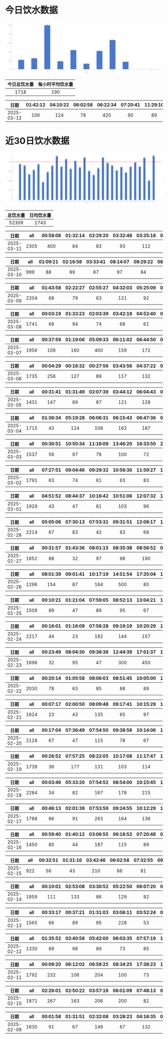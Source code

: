 # 今日饮水数据

<div align=center>
<img src="today.png" style="zoom: 100%;" />

| 今日总饮水量 | 每小时平均饮水量 |
| :----: | :----: |
| 1718 | 190 |
</div>

| 日期 | 01:42:12 | 04:10:22 | 06:02:58 | 06:22:34 | 07:20:41 | 11:29:10 | 11:46:36 | 13:16:22 | 21:04:27 | 21:04:31 | 22:32:09 | 22:47:22 | 23:21:44 |
| :----: | :----: | :----: | :----: | :----: | :----: | :----: | :----: | :----: | :----: | :----: | :----: | :----: | :----: |
| 2025-03-12 | 106 | 124 | 78 | 420 | 90 | 89 | 127 | 62 | 100 | 107 | 244 | 87 | 84 |

# 近30日饮水数据

<div align=center>
<img src="30.png"style="zoom: 100%;" />

| 总饮水量 | 日均饮水量 |
| :----: | :----: |
| 52309 | 1743 |
</div>

| 日期 | all | 00:58:08 | 01:32:14 | 02:29:20 | 03:32:48 | 03:35:18 | 05:12:59 | 06:04:05 | 06:58:58 | 07:39:23 | 10:36:43 | 12:47:05 | 13:36:55 | 20:33:00 | 22:46:18 | 23:05:24 | 23:24:44 |
| :----: | :----: | :----: | :----: | :----: | :----: | :----: | :----: | :----: | :----: | :----: | :----: | :----: | :----: | :----: | :----: | :----: | :----: |
| 2025-03-11 | 2305 | 400 | 84 | 83 | 93 | 112 | 193 | 102 | 102 | 81 | 107 | 89 | 116 | 420 | 83 | 113 | 127 |

| 日期 | all | 01:09:21 | 02:16:58 | 03:33:41 | 08:14:07 | 08:29:22 | 08:57:44 | 09:32:34 | 09:53:40 | 11:05:46 | 11:58:58 | 17:40:18 | 20:40:24 |
| :----: | :----: | :----: | :----: | :----: | :----: | :----: | :----: | :----: | :----: | :----: | :----: | :----: | :----: |
| 2025-03-10 | 999 | 88 | 89 | 87 | 97 | 84 | 79 | 143 | 33 | 63 | 83 | 67 | 86 |

| 日期 | all | 01:43:58 | 02:22:27 | 02:55:27 | 04:32:03 | 05:25:09 | 05:53:32 | 06:22:51 | 07:09:11 | 08:16:55 | 09:28:19 | 10:06:47 | 10:41:45 | 17:49:40 | 19:08:00 | 20:37:19 | 22:40:27 | 22:58:05 |
| :----: | :----: | :----: | :----: | :----: | :----: | :----: | :----: | :----: | :----: | :----: | :----: | :----: | :----: | :----: | :----: | :----: | :----: | :----: |
| 2025-03-09 | 2204 | 68 | 79 | 63 | 121 | 92 | 103 | 132 | 63 | 63 | 83 | 67 | 63 | 74 | 250 | 63 | 400 | 420 |

| 日期 | all | 00:03:19 | 01:33:23 | 02:03:39 | 03:42:19 | 04:52:40 | 06:01:03 | 08:32:43 | 08:33:33 | 17:01:34 | 18:23:18 | 20:54:32 | 22:15:54 | 23:42:18 |
| :----: | :----: | :----: | :----: | :----: | :----: | :----: | :----: | :----: | :----: | :----: | :----: | :----: | :----: | :----: |
| 2025-03-08 | 1741 | 69 | 94 | 74 | 68 | 61 | 64 | 57 | 95 | 102 | 300 | 89 | 420 | 248 |

| 日期 | all | 00:37:59 | 01:19:06 | 05:09:33 | 06:11:02 | 06:44:50 | 08:38:36 | 18:16:33 | 20:52:38 | 22:00:58 | 22:04:56 | 22:13:32 | 22:36:29 | 22:42:08 |
| :----: | :----: | :----: | :----: | :----: | :----: | :----: | :----: | :----: | :----: | :----: | :----: | :----: | :----: | :----: |
| 2025-03-07 | 1956 | 106 | 160 | 400 | 159 | 172 | 86 | 63 | 420 | 74 | 36 | 84 | 123 | 73 |

| 日期 | all | 00:04:29 | 00:16:32 | 00:27:56 | 03:43:56 | 04:37:22 | 06:05:47 | 06:41:57 | 08:34:36 | 16:36:52 | 17:25:03 | 20:55:16 | 22:48:17 | 23:45:30 |
| :----: | :----: | :----: | :----: | :----: | :----: | :----: | :----: | :----: | :----: | :----: | :----: | :----: | :----: | :----: |
| 2025-03-06 | 1735 | 256 | 127 | 89 | 117 | 132 | 108 | 261 | 49 | 168 | 100 | 75 | 140 | 113 |

| 日期 | all | 00:31:41 | 01:31:49 | 02:07:39 | 03:44:12 | 06:04:43 | 07:13:16 | 08:12:56 | 17:03:15 | 17:25:04 | 19:00:08 | 19:40:28 | 21:53:10 | 22:37:00 | 22:44:25 |
| :----: | :----: | :----: | :----: | :----: | :----: | :----: | :----: | :----: | :----: | :----: | :----: | :----: | :----: | :----: | :----: |
| 2025-03-05 | 1431 | 147 | 89 | 87 | 121 | 128 | 84 | 73 | 87 | 91 | 122 | 112 | 113 | 110 | 67 |

| 日期 | all | 01:36:34 | 05:19:28 | 06:06:31 | 06:15:43 | 06:47:36 | 08:13:25 | 08:38:44 | 09:27:01 | 12:22:41 | 12:42:04 | 16:51:10 | 18:43:42 | 19:58:55 | 21:21:21 | 21:56:36 | 22:32:29 | 23:30:35 |
| :----: | :----: | :----: | :----: | :----: | :----: | :----: | :----: | :----: | :----: | :----: | :----: | :----: | :----: | :----: | :----: | :----: | :----: | :----: |
| 2025-03-04 | 1715 | 43 | 124 | 108 | 162 | 187 | 63 | 47 | 32 | 61 | 60 | 82 | 300 | 85 | 107 | 101 | 89 | 64 |

| 日期 | all | 00:30:51 | 10:50:34 | 11:16:09 | 13:46:20 | 16:33:50 | 20:04:37 | 20:30:37 | 21:05:44 | 22:30:22 | 23:15:09 |
| :----: | :----: | :----: | :----: | :----: | :----: | :----: | :----: | :----: | :----: | :----: | :----: |
| 2025-03-03 | 1537 | 56 | 97 | 76 | 100 | 72 | 182 | 292 | 98 | 164 | 400 |

| 日期 | all | 07:27:51 | 09:04:46 | 09:29:32 | 10:56:30 | 11:59:27 | 12:01:10 | 14:04:44 | 15:16:55 | 16:18:04 | 17:20:36 | 18:02:19 | 19:31:39 | 20:56:06 | 21:09:38 | 21:43:55 | 22:04:34 | 22:36:42 | 23:00:35 |
| :----: | :----: | :----: | :----: | :----: | :----: | :----: | :----: | :----: | :----: | :----: | :----: | :----: | :----: | :----: | :----: | :----: | :----: | :----: | :----: |
| 2025-03-02 | 1791 | 63 | 74 | 61 | 63 | 83 | 97 | 103 | 72 | 87 | 46 | 93 | 112 | 300 | 91 | 115 | 127 | 102 | 102 |

| 日期 | all | 04:51:52 | 08:44:37 | 10:16:42 | 10:51:06 | 12:07:32 | 13:05:26 | 13:18:27 | 13:26:23 | 13:30:02 | 13:34:11 | 14:15:43 | 15:15:38 | 15:52:22 | 18:02:55 | 20:44:54 | 21:38:58 | 22:03:02 | 23:07:03 |
| :----: | :----: | :----: | :----: | :----: | :----: | :----: | :----: | :----: | :----: | :----: | :----: | :----: | :----: | :----: | :----: | :----: | :----: | :----: | :----: |
| 2025-03-01 | 1929 | 43 | 47 | 81 | 103 | 96 | 92 | 87 | 73 | 134 | 144 | 67 | 112 | 87 | 93 | 400 | 91 | 98 | 81 |

| 日期 | all | 05:05:06 | 07:30:13 | 07:53:31 | 09:31:51 | 12:08:17 | 12:33:20 | 13:07:43 | 13:36:48 | 18:06:33 | 19:11:25 | 20:29:13 | 20:59:09 | 22:03:26 | 22:16:03 | 22:55:52 | 23:59:48 |
| :----: | :----: | :----: | :----: | :----: | :----: | :----: | :----: | :----: | :----: | :----: | :----: | :----: | :----: | :----: | :----: | :----: | :----: |
| 2025-02-28 | 2214 | 67 | 83 | 42 | 83 | 68 | 75 | 112 | 92 | 98 | 93 | 300 | 112 | 83 | 420 | 420 | 66 |

| 日期 | all | 00:31:57 | 01:43:36 | 08:01:15 | 08:35:38 | 08:56:52 | 09:22:22 | 10:14:06 | 11:03:34 | 12:23:01 | 13:12:55 | 15:42:27 | 18:04:49 | 22:15:55 | 22:44:34 |
| :----: | :----: | :----: | :----: | :----: | :----: | :----: | :----: | :----: | :----: | :----: | :----: | :----: | :----: | :----: | :----: |
| 2025-02-27 | 1652 | 88 | 32 | 97 | 98 | 190 | 172 | 107 | 87 | 118 | 99 | 88 | 87 | 300 | 89 |

| 日期 | all | 08:01:39 | 09:01:41 | 10:17:19 | 14:51:54 | 17:35:04 | 19:46:32 | 20:26:34 | 22:14:28 | 23:24:57 |
| :----: | :----: | :----: | :----: | :----: | :----: | :----: | :----: | :----: | :----: | :----: |
| 2025-02-26 | 1296 | 154 | 87 | 164 | 500 | 80 | 109 | 46 | 78 | 78 |

| 日期 | all | 00:10:21 | 01:21:04 | 07:59:05 | 08:52:13 | 13:04:21 | 15:13:45 | 16:10:53 | 17:18:12 | 17:45:41 | 18:49:33 | 21:42:31 | 21:49:41 |
| :----: | :----: | :----: | :----: | :----: | :----: | :----: | :----: | :----: | :----: | :----: | :----: | :----: | :----: |
| 2025-02-25 | 1509 | 89 | 47 | 89 | 95 | 67 | 118 | 98 | 86 | 115 | 285 | 300 | 120 |

| 日期 | all | 00:16:01 | 01:16:09 | 07:56:28 | 09:19:19 | 10:20:29 | 12:25:55 | 15:08:45 | 16:29:16 | 17:02:06 | 17:35:52 | 19:24:19 | 21:39:37 | 22:01:06 | 22:21:47 | 23:27:19 |
| :----: | :----: | :----: | :----: | :----: | :----: | :----: | :----: | :----: | :----: | :----: | :----: | :----: | :----: | :----: | :----: | :----: |
| 2025-02-24 | 2217 | 44 | 23 | 182 | 144 | 157 | 200 | 300 | 137 | 87 | 93 | 147 | 300 | 136 | 167 | 100 |

| 日期 | all | 00:23:49 | 08:04:30 | 09:36:36 | 12:44:39 | 17:01:37 | 17:02:49 | 17:32:03 | 20:07:37 | 21:26:50 | 22:26:29 | 23:31:15 |
| :----: | :----: | :----: | :----: | :----: | :----: | :----: | :----: | :----: | :----: | :----: | :----: | :----: |
| 2025-02-23 | 1696 | 32 | 95 | 47 | 300 | 450 | 132 | 88 | 84 | 300 | 85 | 83 |

| 日期 | all | 00:20:14 | 01:05:58 | 08:06:03 | 08:51:45 | 10:05:00 | 11:35:50 | 13:02:07 | 14:26:32 | 14:51:22 | 15:23:14 | 17:29:07 | 19:50:14 | 20:19:04 | 21:17:32 | 22:21:02 | 23:04:40 | 23:45:35 |
| :----: | :----: | :----: | :----: | :----: | :----: | :----: | :----: | :----: | :----: | :----: | :----: | :----: | :----: | :----: | :----: | :----: | :----: | :----: |
| 2025-02-22 | 2030 | 78 | 63 | 85 | 88 | 89 | 128 | 74 | 148 | 89 | 248 | 86 | 125 | 146 | 86 | 300 | 124 | 73 |

| 日期 | all | 00:07:17 | 02:00:50 | 08:09:48 | 09:17:41 | 10:15:29 | 10:53:04 | 12:17:26 | 13:08:43 | 14:31:42 | 19:44:56 | 20:55:44 | 21:47:24 | 22:11:26 |
| :----: | :----: | :----: | :----: | :----: | :----: | :----: | :----: | :----: | :----: | :----: | :----: | :----: | :----: | :----: |
| 2025-02-21 | 1624 | 23 | 43 | 135 | 65 | 97 | 68 | 200 | 119 | 103 | 400 | 78 | 180 | 113 |

| 日期 | all | 00:17:04 | 07:36:49 | 07:54:50 | 09:38:58 | 10:14:06 | 10:49:07 | 12:25:38 | 13:05:54 | 14:05:32 | 15:23:06 | 18:00:25 | 18:31:52 | 18:39:31 | 18:45:03 | 20:45:23 | 21:24:46 | 22:37:31 | 23:04:09 | 23:47:36 |
| :----: | :----: | :----: | :----: | :----: | :----: | :----: | :----: | :----: | :----: | :----: | :----: | :----: | :----: | :----: | :----: | :----: | :----: | :----: | :----: | :----: |
| 2025-02-20 | 2128 | 67 | 47 | 115 | 78 | 67 | 43 | 100 | 102 | 379 | 112 | 86 | 147 | 115 | 102 | 300 | 82 | 74 | 69 | 43 |

| 日期 | all | 00:26:52 | 07:57:25 | 08:22:05 | 10:17:08 | 11:17:47 | 12:38:59 | 13:06:51 | 14:01:42 | 15:27:21 | 17:09:22 | 19:22:55 | 19:54:06 | 21:27:07 | 21:29:33 | 23:46:27 |
| :----: | :----: | :----: | :----: | :----: | :----: | :----: | :----: | :----: | :----: | :----: | :----: | :----: | :----: | :----: | :----: | :----: |
| 2025-02-19 | 1739 | 36 | 177 | 131 | 103 | 114 | 200 | 84 | 84 | 46 | 106 | 97 | 92 | 300 | 68 | 101 |

| 日期 | all | 00:03:46 | 05:33:20 | 07:54:52 | 08:54:00 | 10:15:45 | 11:52:31 | 12:21:07 | 13:05:12 | 14:06:16 | 14:31:50 | 15:17:06 | 16:22:28 | 17:33:49 | 18:50:10 | 19:59:28 | 21:49:42 | 22:12:35 | 22:32:32 | 23:00:10 | 23:29:19 |
| :----: | :----: | :----: | :----: | :----: | :----: | :----: | :----: | :----: | :----: | :----: | :----: | :----: | :----: | :----: | :----: | :----: | :----: | :----: | :----: | :----: | :----: |
| 2025-02-18 | 2284 | 34 | 82 | 167 | 178 | 215 | 82 | 107 | 73 | 169 | 134 | 101 | 99 | 77 | 89 | 105 | 300 | 98 | 73 | 54 | 47 |

| 日期 | all | 00:46:13 | 02:01:39 | 07:53:59 | 09:24:55 | 10:12:29 | 11:28:03 | 12:22:28 | 13:08:55 | 13:46:30 | 15:21:50 | 16:21:45 | 19:47:27 | 21:33:02 | 22:53:43 |
| :----: | :----: | :----: | :----: | :----: | :----: | :----: | :----: | :----: | :----: | :----: | :----: | :----: | :----: | :----: | :----: |
| 2025-02-17 | 1788 | 86 | 91 | 263 | 164 | 136 | 124 | 200 | 87 | 99 | 86 | 95 | 75 | 200 | 82 |

| 日期 | all | 00:59:40 | 01:40:12 | 03:06:55 | 06:18:52 | 07:20:48 | 08:48:13 | 09:26:59 | 14:08:56 | 17:35:54 | 18:53:20 | 19:11:23 | 20:35:23 | 23:56:29 |
| :----: | :----: | :----: | :----: | :----: | :----: | :----: | :----: | :----: | :----: | :----: | :----: | :----: | :----: | :----: |
| 2025-02-16 | 1450 | 80 | 44 | 187 | 115 | 89 | 93 | 69 | 82 | 83 | 112 | 89 | 300 | 107 |

| 日期 | all | 00:32:51 | 01:31:16 | 03:42:46 | 06:02:58 | 07:32:55 | 09:31:59 | 17:16:01 | 20:10:40 | 20:36:23 | 22:59:30 |
| :----: | :----: | :----: | :----: | :----: | :----: | :----: | :----: | :----: | :----: | :----: | :----: |
| 2025-02-15 | 922 | 56 | 43 | 210 | 66 | 81 | 88 | 87 | 79 | 93 | 119 |

| 日期 | all | 00:10:01 | 02:53:08 | 03:30:52 | 05:22:50 | 06:07:20 | 06:28:19 | 07:30:28 | 09:09:11 | 16:44:06 | 18:09:05 | 20:35:15 | 22:33:39 |
| :----: | :----: | :----: | :----: | :----: | :----: | :----: | :----: | :----: | :----: | :----: | :----: | :----: | :----: |
| 2025-02-14 | 1859 | 111 | 133 | 86 | 129 | 92 | 300 | 253 | 67 | 84 | 300 | 78 | 226 |

| 日期 | all | 00:33:17 | 00:37:21 | 01:31:03 | 03:06:11 | 03:52:24 | 05:54:30 | 07:26:17 | 08:15:10 | 08:59:15 | 17:55:08 | 20:41:01 | 22:31:17 |
| :----: | :----: | :----: | :----: | :----: | :----: | :----: | :----: | :----: | :----: | :----: | :----: | :----: | :----: |
| 2025-02-13 | 1565 | 66 | 89 | 95 | 228 | 53 | 400 | 137 | 56 | 81 | 200 | 73 | 87 |

| 日期 | all | 01:35:52 | 03:40:58 | 05:42:00 | 06:03:35 | 07:57:19 | 17:31:13 | 17:54:46 | 18:43:08 | 20:48:26 | 21:47:11 | 21:48:17 | 22:32:10 |
| :----: | :----: | :----: | :----: | :----: | :----: | :----: | :----: | :----: | :----: | :----: | :----: | :----: | :----: |
| 2025-02-12 | 1330 | 89 | 98 | 89 | 73 | 85 | 101 | 36 | 212 | 165 | 47 | 112 | 223 |

| 日期 | all | 00:09:20 | 06:12:02 | 06:58:25 | 08:34:25 | 17:38:23 | 18:51:33 | 18:52:06 | 19:29:25 | 20:32:32 | 21:12:50 | 22:34:10 | 22:45:12 |
| :----: | :----: | :----: | :----: | :----: | :----: | :----: | :----: | :----: | :----: | :----: | :----: | :----: | :----: |
| 2025-02-11 | 1792 | 232 | 106 | 204 | 100 | 73 | 300 | 212 | 87 | 104 | 89 | 176 | 109 |

| 日期 | all | 02:26:01 | 02:50:22 | 03:57:16 | 06:01:09 | 07:48:13 | 09:14:38 | 17:31:26 | 18:51:35 | 20:35:32 | 22:37:49 | 23:37:57 |
| :----: | :----: | :----: | :----: | :----: | :----: | :----: | :----: | :----: | :----: | :----: | :----: | :----: |
| 2025-02-10 | 1871 | 267 | 163 | 206 | 200 | 82 | 77 | 78 | 221 | 88 | 400 | 89 |

| 日期 | all | 00:01:58 | 01:31:51 | 02:32:08 | 03:28:23 | 04:16:35 | 06:08:05 | 07:26:27 | 08:57:06 | 15:03:37 | 17:06:58 | 18:16:46 | 19:26:50 | 20:32:18 | 22:36:27 |
| :----: | :----: | :----: | :----: | :----: | :----: | :----: | :----: | :----: | :----: | :----: | :----: | :----: | :----: | :----: | :----: |
| 2025-02-09 | 1630 | 91 | 67 | 146 | 67 | 132 | 87 | 108 | 87 | 58 | 82 | 250 | 87 | 68 | 300 |


